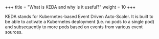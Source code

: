 +++
title = "What is KEDA and why is it useful?"
weight = 10
+++

KEDA stands for Kubernetes-based Event Driven Auto-Scaler. It is built to be able to activate a Kubernetes deployment (i.e. no pods to a single pod) and subsequently to more pods based on events from various event sources.